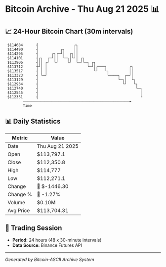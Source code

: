# Bitcoin Archive - Thu Aug 21 2025 📊

## 📈 24-Hour Bitcoin Chart (30m intervals)

```
 $114684      ┤                ┌┐                              
 $114490      ┤          ┌┐    ││                              
 $114295      ┤      ┌┐┌─┘│  ┌┐││                              
 $114101      ┤┌┐  ┌─┘││  └─┐│└┘│ ┌┐                           
 $113906      ┤││ ┌┘  └┘    └┘  └─┘└─┐ ┌┐                      
 $113712      ┼┘│ │                  └─┘│┌───┐          ┌┐     
 $113517      ┤ │ │                     └┘   └┐         ││     
 $113323      ┤ └─┘                           └────┐  ┌─┘│     
 $113129      ┤                                    └─┐│  └┐    
 $112934      ┤                                      └┘   └┐   
 $112740      ┤                                            └─┐ 
 $112545      ┤                                              │ 
 $112351      ┤                                              └ 
        ────────────────────────────────────────────────→
        Time
```

## 📊 Daily Statistics

| Metric | Value |
|--------|-------|
| Date | Thu Aug 21 2025 |
| Open | $113,797.1 |
| Close | $112,350.8 |
| High | $114,777 |
| Low | $112,271.1 |
| Change | 🔴 $-1446.30 |
| Change % | 🔴 -1.27% |
| Volume | $0.10M |
| Avg Price | $113,704.31 |

## 📅 Trading Session

- **Period:** 24 hours (48 x 30-minute intervals)
- **Data Source:** Binance Futures API

---
*Generated by Bitcoin-ASCII Archive System*
